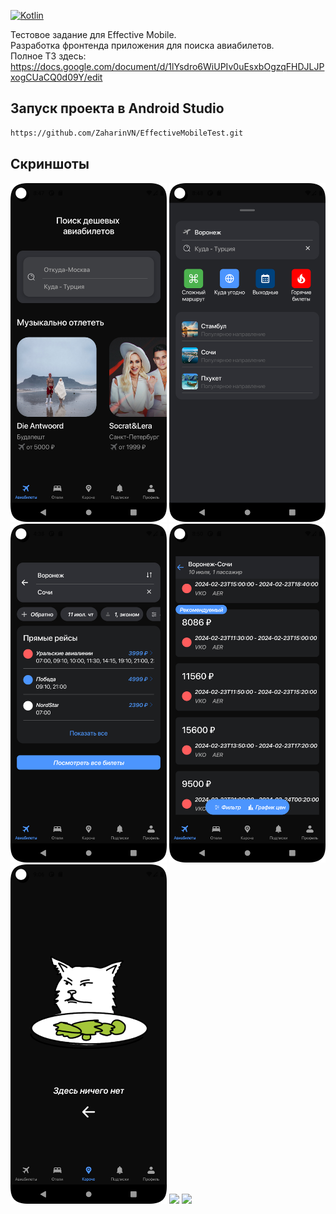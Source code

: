 [![Kotlin](https://img.shields.io/badge/Language-Kotlin-blue.svg)](https://kotlinlang.org)

Тестовое задание для Effective Mobile.   
Разработка фронтенда приложения для поиска авиабилетов.      
Полное ТЗ здесь:   https://docs.google.com/document/d/1lYsdro6WiUPIv0uEsxbOgzqFHDJLJPxogCUaCQ0d09Y/edit

## Запуск проекта в Android Studio

```bash
https://github.com/ZaharinVN/EffectiveMobileTest.git
```
## Скриншоты
<p float="left">
    <img src="https://github.com/ZaharinVN/EffectiveMobileTest/blob/master/Screenshot_1.png" width="250"> 
    <img src="https://github.com/ZaharinVN/EffectiveMobileTest/blob/master/Screenshot_2.png" width="250"> 
    <img src="https://github.com/ZaharinVN/EffectiveMobileTest/blob/master/Screenshot_3.png" width="250"> 
    <img src="https://github.com/ZaharinVN/EffectiveMobileTest/blob/master/Screenshot_4.png" width="250"> 
    <img src="https://github.com/ZaharinVN/EffectiveMobileTest/blob/master/Screenshot_5.png" width="250"> 
    <img src="https://github.com/ZaharinVN/EffectiveMobileTest/blob/master/Screenshot_6.png" width="250"> 
    <img src="https://github.com/ZaharinVN/EffectiveMobileTest/blob/master/Screen_recording_1.webm" width="250">
</p> 
